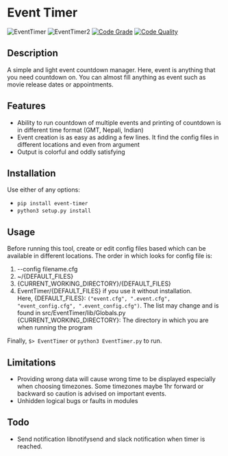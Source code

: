 # Event Timer
![EventTimer](https://github.com/machinexa2/EventTimer/blob/master/pics/EventTimer.png)
![EventTimer2](https://github.com/machinexa2/EventTimer/blob/master/pics/EventTimer2.png)
[![Code Grade](https://www.code-inspector.com/project/15088/status/svg)](https://frontend.code-inspector.com/public/project/15088/EventTimer/dashboard)
[![Code Quality](https://www.code-inspector.com/project/15088/score/svg)](https://frontend.code-inspector.com/public/project/15088/EventTimer/dashboard)

## Description
A simple and light event countdown manager. Here, event is anything that you need countdown on. You can almost fill anything as event such as movie release dates or appointments.

## Features
* Ability to run countdown of multiple events and printing of countdown is in different time format (GMT, Nepali, Indian)
* Event creation is as easy as adding a few lines. It find the config files in different locations and even from argument
* Output is colorful and oddly satisfying

## Installation
Use either of any options:
* `pip install event-timer`
* `python3 setup.py install`

## Usage
Before running this tool, create or edit config files based which can be available in different locations. The order in which looks for config file is:
1. --config filename.cfg
2. ~/{DEFAULT_FILES}
3. {CURRENT_WORKING_DIRECTORY}/{DEFAULT_FILES}
4. EventTimer/{DEFAULT_FILES} if you use it without installation.  
Here,
{DEFAULT_FILES}: `("event.cfg", ".event.cfg", "event_config.cfg", ".event_config.cfg")`. The list may change and is found in src/EventTimer/lib/Globals.py
{CURRENT_WORKING_DIRECTORY}: The directory in which you are when running the program

Finally, `$> EventTimer` or `python3 EventTimer.py` to run.

## Limitations
* Providing wrong data will cause wrong time to be displayed especially when choosing timezones. Some timezones maybe 1hr forward or backward so
caution is advised on important events.
* Unhidden logical bugs or faults in modules

## Todo
* Send notification libnotifysend and slack notification when timer is reached.
